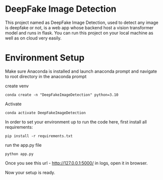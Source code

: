 # DeepFake Image Detection

This project named as DeepFake Image Detection, used to detect any image is deepfake or not, is a web app whose backend host a vision transformer model  and runs in flask. You can run this project on your local machine as well as on cloud very easily.



# Environment Setup

Make sure Anaconda is installed and launch anaconda prompt and navigate to root directory in the anaconda prompt

create venv

```shell
conda create -n "DeepFakeImageDetection" python=3.10
```

Activate

```shell
conda activate DeepFakeImageDetection 
```

In order to set your environment up to run the code here, first install all requirements:

```shell
pip install -r requirements.txt
```

run the app.py file 

```shell
python app.py
```

Once you see this url - http://127.0.0.1:5000/ in logs, open it in browser.

Now your setup is ready.